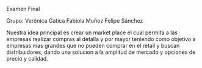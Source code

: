 Examen Final

Grupo:
Verónica Gatica
Fabiola Muñoz
Felipe Sánchez

Nuestra idea principal es crear un market place el cual permita a las empresas realizar compras al detalla y por mayor teniendo como objetivo a empresas mas grandes que no pueden comprar en el retail y buscan distribuidores, dando una solucion a la amplitud de mercado y opciones de precio y calidad.
